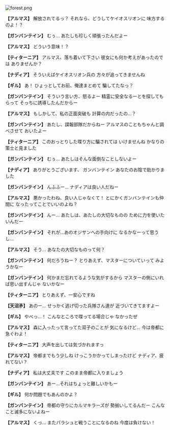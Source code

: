 
![forest.png](../images/backgrounds/forest.png)

**【アルマス】**
解放されてるっ？
それなら、どうしてケイオスリオンに
味方するのよ！？

**【ガンバンテイン】**
むぅ…
あたしも珍しく頑張ったんだよー

**【アルマス】**
どういう意味！？

**【ティターニア】**
アルマス、落ち着いて下さい
彼女にも何か考えがあったのでは
ありませんか？

**【ナディア】**
そういえばケイオスリオン兵の
方々が追ってきませんね

**【ギル】**
あ！
ひょっとしてお前、俺達まとめて
騙してたなっ？

**【ガンバンテイン】**
そういう言い方、怒るよー
精霊に安全なるーとを探してもらって
そっちに誘導したんだからー

**【アルマス】**
もしかして、私の正面突破も
計算の内だったの…？

**【ガンバンテイン】**
あたし、諜報部隊だからねー
アルマスのこともちゃんと調べさせて
おいたよー

**【ティターニア】**
このおっとりした喋り方に騙されては
いけませんね
かなりの策士と見ました

**【ガンバンテイン】**
むぅ…
あたしはそんな面倒なことしないよー

**【ナディア】**
ありがとうございます、
ガンバンテイン
あなたのお陰で助かりました

**【ガンバンテイン】**
んふふー…
ナディアは良い人だねー

**【アルマス】**
悪かったわね、良い人じゃなくて！
とにかくガンバンテインも仲間に
なったってことでいいのよね？

**【ガンバンテイン】**
んー…
あたしは、あたしの大切なものの
ために力を使いたいんだー

**【ガンバンテイン】**
それが…あのオジサンへの手向けに
なるかなーって思うし…

**【アルマス】**
そう…
あなたの大切なものって何？

**【ガンバンテイン】**
何だろうねー？
とりあえず、マスターについていって
みようかなー

**【ガンバンテイン】**
何かまだ忘れてるような気がするから
マスターの側にいれば思い出すんじゃ
ないかなー

**【ティターニア】**
とりあえず、一安心ですね

**【天沼矛】**
あのー…
せっかく逃げ切った兵隊さん達が
近づいてきてますよー

**【ギル】**
やべっ…！
こんなところで喋ってる場合じゃ
なかったぜ

**【アルマス】**
森に入ったって言ってた双子のことが
気になるけど…
今は帝都に急ぐわよ！

**【ティターニア】**
大声を出しては気づかれますっ

**【アルマス】**
帝都までもう少しね
けっこうかかってしまったけど
ナディア、疲れてない？

**【ナディア】**
私は大丈夫です
このまま帝都に入りましょう

**【ガンバンテイン】**
あー…それはちょっと難しいかもー

**【ギル】**
何か問題でもあんのかよ？

**【ガンバンテイン】**
帝都の守りにカルマキラーズが
勢揃いしてるんだー
こんなこと滅多にないよねー

**【アルマス】**
くっ…
またパラシュと戦うことになるのね
今度は負けない！
